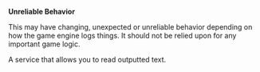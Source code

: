 **Unreliable Behavior**  

This may have changing, unexpected or unreliable behavior depending on how the game engine logs things. It should not be relied upon for any important game logic.

A service that allows you to read outputted text.